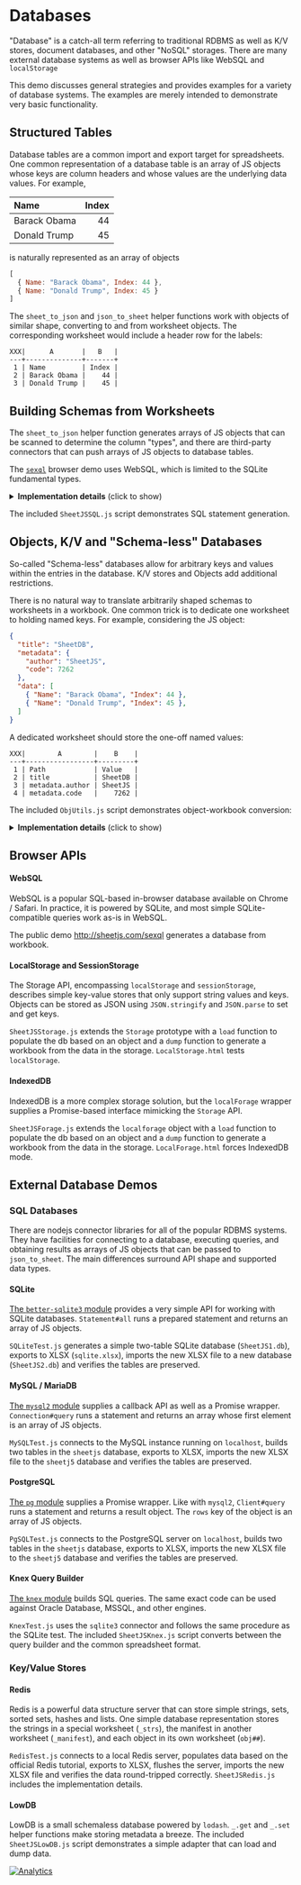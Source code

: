 # Databases

"Database" is a catch-all term referring to traditional RDBMS as well as K/V
stores, document databases, and other "NoSQL" storages. There are many external
database systems as well as browser APIs like WebSQL and `localStorage`

This demo discusses general strategies and provides examples for a variety of
database systems.  The examples are merely intended to demonstrate very basic
functionality.


## Structured Tables

Database tables are a common import and export target for spreadsheets.  One
common representation of a database table is an array of JS objects whose keys
are column headers and whose values are the underlying data values. For example,

| Name         | Index |
| :----------- | ----: |
| Barack Obama |    44 |
| Donald Trump |    45 |

is naturally represented as an array of objects

```js
[
  { Name: "Barack Obama", Index: 44 },
  { Name: "Donald Trump", Index: 45 }
]
```

The `sheet_to_json` and `json_to_sheet` helper functions work with objects of
similar shape, converting to and from worksheet objects.  The corresponding
worksheet would include a header row for the labels:

```
XXX|      A       |   B   |
---+--------------+-------+
 1 | Name         | Index |
 2 | Barack Obama |    44 |
 3 | Donald Trump |    45 |
```


## Building Schemas from Worksheets

The `sheet_to_json` helper function generates arrays of JS objects that can be
scanned to determine the column "types", and there are third-party connectors
that can push arrays of JS objects to database tables.

The [`sexql`](http://sheetjs.com/sexql) browser demo uses WebSQL, which is
limited to the SQLite fundamental types.

<details>
	<summary><b>Implementation details</b> (click to show)</summary>

The `sexql` schema builder scans the first row to find headers:

```js
  if(!ws || !ws['!ref']) return;
  var range = XLSX.utils.decode_range(ws['!ref']);
  if(!range || !range.s || !range.e || range.s > range.e) return;
  var R = range.s.r, C = range.s.c;

  var names = new Array(range.e.c-range.s.c+1);
  for(C = range.s.c; C<= range.e.c; ++C){
    var addr = XLSX.utils.encode_cell({c:C,r:R});
    names[C-range.s.c] = ws[addr] ? ws[addr].v : XLSX.utils.encode_col(C);
  }
```

After finding the headers, a deduplication step ensures that data is not lost.
Duplicate headers will be suffixed with `_1`, `_2`, etc.

```js
  for(var i = 0; i < names.length; ++i) if(names.indexOf(names[i]) < i)
    for(var j = 0; j < names.length; ++j) {
      var _name = names[i] + "_" + (j+1);
      if(names.indexOf(_name) > -1) continue;
      names[i] = _name;
    }
```

A column-major walk helps determine the data type.  For SQLite the only relevant
data types are `REAL` and `TEXT`.  If a string or date or error is seen in any
value of a column, the column is marked as `TEXT`:

```js
  var types = new Array(range.e.c-range.s.c+1);
  for(C = range.s.c; C<= range.e.c; ++C) {
    var seen = {}, _type = "";
    for(R = range.s.r+1; R<= range.e.r; ++R)
      seen[(ws[XLSX.utils.encode_cell({c:C,r:R})]||{t:"z"}).t] = true;
    if(seen.s || seen.str) _type = "TEXT";
    else if(seen.n + seen.b + seen.d + seen.e > 1) _type = "TEXT";
    else switch(true) {
      case seen.b:
      case seen.n: _type = "REAL"; break;
      case seen.e: _type = "TEXT"; break;
      case seen.d: _type = "TEXT"; break;
    }
    types[C-range.s.c] = _type || "TEXT";
  }
```

</details>

The included `SheetJSSQL.js` script demonstrates SQL statement generation.


## Objects, K/V and "Schema-less" Databases

So-called "Schema-less" databases allow for arbitrary keys and values within the
entries in the database.  K/V stores and Objects add additional restrictions.

There is no natural way to translate arbitrarily shaped schemas to worksheets
in a workbook.  One common trick is to dedicate one worksheet to holding named
keys.  For example, considering the JS object:

```json
{
  "title": "SheetDB",
  "metadata": {
    "author": "SheetJS",
    "code": 7262
  },
  "data": [
    { "Name": "Barack Obama", "Index": 44 },
    { "Name": "Donald Trump", "Index": 45 },
  ]
}
```

A dedicated worksheet should store the one-off named values:

```
XXX|        A        |    B    |
---+-----------------+---------+
 1 | Path            | Value   |
 2 | title           | SheetDB |
 3 | metadata.author | SheetJS |
 4 | metadata.code   |    7262 |
```

The included `ObjUtils.js` script demonstrates object-workbook conversion:

<details>
	<summary><b>Implementation details</b> (click to show)</summary>

```js
function deepset(obj, path, value) {
  if(path.indexOf(".") == -1) return obj[path] = value;
  var parts = path.split(".");
  if(!obj[parts[0]]) obj[parts[0]] = {};
  return deepset(obj[parts[0]], parts.slice(1).join("."), value);
}
function workbook_to_object(wb) {
  var out = {};

  /* assign one-off keys */
  var ws = wb.Sheets["_keys"]; if(ws) {
    var data = XLSX.utils.sheet_to_json(ws, {raw:true});
    data.forEach(function(r) { deepset(out, r.path, r.value); });
  }

  /* assign arrays from worksheet tables */
  wb.SheetNames.forEach(function(n) {
    if(n == "_keys") return;
    out[n] = XLSX.utils.sheet_to_json(wb.Sheets[n], {raw:true});
  });

  return out;
}

function walk(obj, key, arr) {
  if(Array.isArray(obj)) return;
  if(typeof obj != "object") { arr.push({path:key, value:obj}); return; }
  Object.keys(obj).forEach(function(k) { walk(obj[k], key?key+"."+k:k, arr); });
}
function object_to_workbook(obj) {
  var wb = XLSX.utils.book_new();

  /* keyed entries */
  var base = []; walk(obj, "", base);
  var ws = XLSX.utils.json_to_sheet(base, {header:["path", "value"]});
  XLSX.utils.book_append_sheet(wb, ws, "_keys");

  /* arrays */
  Object.keys(obj).forEach(function(k) {
    if(!Array.isArray(obj[k])) return;
    XLSX.utils.book_append_sheet(wb, XLSX.utils.json_to_sheet(obj[k]), k);
  });

  return wb;
}
```

</details>


## Browser APIs

#### WebSQL

WebSQL is a popular SQL-based in-browser database available on Chrome / Safari.
In practice, it is powered by SQLite, and most simple SQLite-compatible queries
work as-is in WebSQL.

The public demo <http://sheetjs.com/sexql> generates a database from workbook.

#### LocalStorage and SessionStorage

The Storage API, encompassing `localStorage` and `sessionStorage`, describes
simple key-value stores that only support string values and keys. Objects can be
stored as JSON using `JSON.stringify` and `JSON.parse` to set and get keys.

`SheetJSStorage.js` extends the `Storage` prototype with a `load` function to
populate the db based on an object and a `dump` function to generate a workbook
from the data in the storage.  `LocalStorage.html` tests `localStorage`.

#### IndexedDB

IndexedDB is a more complex storage solution, but the `localForage` wrapper
supplies a Promise-based interface mimicking the `Storage` API.

`SheetJSForage.js` extends the `localforage` object with a `load` function to
populate the db based on an object and a `dump` function to generate a workbook
from the data in the storage.  `LocalForage.html` forces IndexedDB mode.


## External Database Demos

### SQL Databases

There are nodejs connector libraries for all of the popular RDBMS systems.  They
have facilities for connecting to a database, executing queries, and obtaining
results as arrays of JS objects that can be passed to `json_to_sheet`.  The main
differences surround API shape and supported data types.

#### SQLite

[The `better-sqlite3` module](https://www.npmjs.com/package/better-sqlite3)
provides a very simple API for working with SQLite databases.  `Statement#all`
runs a prepared statement and returns an array of JS objects.

`SQLiteTest.js` generates a simple two-table SQLite database (`SheetJS1.db`),
exports to XLSX (`sqlite.xlsx`), imports the new XLSX file to a new database
(`SheetJS2.db`) and verifies the tables are preserved.

#### MySQL / MariaDB

[The `mysql2` module](https://www.npmjs.com/package/mysql2) supplies a callback
API as well as a Promise wrapper.  `Connection#query` runs a statement and
returns an array whose first element is an array of JS objects.

`MySQLTest.js` connects to the MySQL instance running on `localhost`, builds two
tables in the `sheetjs` database, exports to XLSX, imports the new XLSX file to
the `sheetj5` database and verifies the tables are preserved.

#### PostgreSQL

[The `pg` module](https://www.npmjs.com/package/pg) supplies a Promise wrapper.
Like with `mysql2`, `Client#query` runs a statement and returns a result object.
The `rows` key of the object is an array of JS objects.

`PgSQLTest.js` connects to the PostgreSQL server on `localhost`, builds two
tables in the `sheetjs` database, exports to XLSX, imports the new XLSX file to
the `sheetj5` database and verifies the tables are preserved.

#### Knex Query Builder

[The `knex` module](https://www.npmjs.com/package/knex) builds SQL queries.  The
same exact code can be used against Oracle Database, MSSQL, and other engines.

`KnexTest.js` uses the `sqlite3` connector and follows the same procedure as the
SQLite test.  The included `SheetJSKnex.js` script converts between the query
builder and the common spreadsheet format.

### Key/Value Stores

#### Redis

Redis is a powerful data structure server that can store simple strings, sets,
sorted sets, hashes and lists.  One simple database representation stores the
strings in a special worksheet (`_strs`), the manifest in another worksheet
(`_manifest`), and each object in its own worksheet (`obj##`).

`RedisTest.js` connects to a local Redis server, populates data based on the
official Redis tutorial, exports to XLSX, flushes the server, imports the new
XLSX file and verifies the data round-tripped correctly.  `SheetJSRedis.js`
includes the implementation details.

#### LowDB

LowDB is a small schemaless database powered by `lodash`.  `_.get` and `_.set`
helper functions make storing metadata a breeze.  The included `SheetJSLowDB.js`
script demonstrates a simple adapter that can load and dump data.


[![Analytics](https://ga-beacon.appspot.com/UA-36810333-1/SheetJS/js-xlsx?pixel)](https://github.com/SheetJS/js-xlsx)
